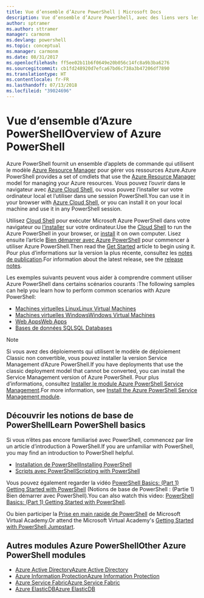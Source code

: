 ```yaml
---
title: Vue d’ensemble d’Azure PowerShell | Microsoft Docs
description: Vue d’ensemble d’Azure PowerShell, avec des liens vers les procédures d’installation et de configuration.
author: sptramer
ms.author: sttramer
manager: carmonm
ms.devlang: powershell
ms.topic: conceptual
ms.manager: carmonm
ms.date: 08/31/2017
ms.openlocfilehash: ff5ee02b11b6f0649e20b056c14fc8a9b3ba6276
ms.sourcegitcommit: cb1fd248920d7efca67bd6c738a3b47206df7890
ms.translationtype: HT
ms.contentlocale: fr-FR
ms.lasthandoff: 07/13/2018
ms.locfileid: "39024696"
---
```

# <a name="overview-of-azure-powershell"></a><span data-ttu-id="f50ba-103">Vue d’ensemble d’Azure PowerShell</span><span class="sxs-lookup"><span data-stu-id="f50ba-103">Overview of Azure PowerShell</span></span>

<span data-ttu-id="f50ba-104">Azure PowerShell fournit un ensemble d’applets de commande qui utilisent le modèle [Azure Resource Manager](/azure/azure-resource-manager/resource-group-overview) pour gérer vos ressources Azure.</span><span class="sxs-lookup"><span data-stu-id="f50ba-104">Azure PowerShell provides a set of cmdlets that use the [Azure Resource Manager](/azure/azure-resource-manager/resource-group-overview) model for managing your Azure resources.</span></span> <span data-ttu-id="f50ba-105">Vous pouvez l’ouvrir dans le navigateur avec [Azure Cloud Shell](/azure/cloud-shell/overview), ou vous pouvez l’installer sur votre ordinateur local et l’utiliser dans une session PowerShell.</span><span class="sxs-lookup"><span data-stu-id="f50ba-105">You can use it in your browser with [Azure Cloud Shell](/azure/cloud-shell/overview), or you can install it on your local machine and use it in any PowerShell session.</span></span>

<span data-ttu-id="f50ba-106">Utilisez [Cloud Shell](/azure/cloud-shell/overview) pour exécuter Microsoft Azure PowerShell dans votre navigateur ou [l’installer](install-azurerm-ps.md) sur votre ordinateur.</span><span class="sxs-lookup"><span data-stu-id="f50ba-106">Use the [Cloud Shell](/azure/cloud-shell/overview) to run the Azure PowerShell in your browser, or [install](install-azurerm-ps.md) it on own computer.</span></span> <span data-ttu-id="f50ba-107">Lisez ensuite l’article [Bien démarrer avec Azure PowerShell](get-started-azureps.md) pour commencer à utiliser Azure PowerShell.</span><span class="sxs-lookup"><span data-stu-id="f50ba-107">Then read the [Get Started](get-started-azureps.md) article to begin using it.</span></span> <span data-ttu-id="f50ba-108">Pour plus d’informations sur la version la plus récente, consultez les [notes de publication](release-notes-azureps.md).</span><span class="sxs-lookup"><span data-stu-id="f50ba-108">For information about the latest release, see the [release notes](release-notes-azureps.md).</span></span>

<span data-ttu-id="f50ba-109">Les exemples suivants peuvent vous aider à comprendre comment utiliser Azure PowerShell dans certains scénarios courants :</span><span class="sxs-lookup"><span data-stu-id="f50ba-109">The following samples can help you learn how to perform common scenarios with Azure PowerShell:</span></span>

* [<span data-ttu-id="f50ba-110">Machines virtuelles Linux</span><span class="sxs-lookup"><span data-stu-id="f50ba-110">Linux Virtual Machines</span></span>](/azure/virtual-machines/virtual-machines-linux-powershell-samples?toc=/powershell/azure/toc.json)
* [<span data-ttu-id="f50ba-111">Machines virtuelles Windows</span><span class="sxs-lookup"><span data-stu-id="f50ba-111">Windows Virtual Machines</span></span>](/azure/virtual-machines/virtual-machines-windows-powershell-samples?toc=/powershell/azure/toc.json)
* [<span data-ttu-id="f50ba-112">Web Apps</span><span class="sxs-lookup"><span data-stu-id="f50ba-112">Web Apps</span></span>](/azure/app-service-web/app-service-powershell-samples?toc=/powershell/azure/toc.json)
* [<span data-ttu-id="f50ba-113">Bases de données SQL</span><span class="sxs-lookup"><span data-stu-id="f50ba-113">SQL Databases</span></span>](/azure/sql-database/sql-database-powershell-samples?toc=/powershell/azure/toc.json)

> [!NOTE]
> <span data-ttu-id="f50ba-114">Si vous avez des déploiements qui utilisent le modèle de déploiement Classic non convertible, vous pouvez installer la version Service Management d’Azure PowerShell.</span><span class="sxs-lookup"><span data-stu-id="f50ba-114">If you have deployments that use the classic deployment model that cannot be converted, you can install the Service Management version of Azure PowerShell.</span></span> <span data-ttu-id="f50ba-115">Pour plus d’informations, consultez [Installer le module Azure PowerShell Service Management](/powershell/azure/servicemanagement/install-azure-ps).</span><span class="sxs-lookup"><span data-stu-id="f50ba-115">For more information, see [Install the Azure PowerShell Service Management module](/powershell/azure/servicemanagement/install-azure-ps).</span></span>

## <a name="learn-powershell-basics"></a><span data-ttu-id="f50ba-116">Découvrir les notions de base de PowerShell</span><span class="sxs-lookup"><span data-stu-id="f50ba-116">Learn PowerShell basics</span></span>

<span data-ttu-id="f50ba-117">Si vous n’êtes pas encore familiarisé avec PowerShell, commencez par lire un article d’introduction à PowerShell.</span><span class="sxs-lookup"><span data-stu-id="f50ba-117">If you are unfamiliar with PowerShell, you may find an introduction to PowerShell helpful.</span></span>

* [<span data-ttu-id="f50ba-118">Installation de PowerShell</span><span class="sxs-lookup"><span data-stu-id="f50ba-118">Installing PowerShell</span></span>](/powershell/scripting/installing-windows-powershell)
* [<span data-ttu-id="f50ba-119">Scripts avec PowerShell</span><span class="sxs-lookup"><span data-stu-id="f50ba-119">Scripting with PowerShell</span></span>](/powershell/scripting/scripting-with-windows-powershell)

<span data-ttu-id="f50ba-120">Vous pouvez également regarder la vidéo [PowerShell Basics: (Part 1) Getting Started with PowerShell](https://channel9.msdn.com/Blogs/Taste-of-Premier/PowerShellBasicsPart1) (Notions de base de PowerShell : (Partie 1) Bien démarrer avec PowerShell).</span><span class="sxs-lookup"><span data-stu-id="f50ba-120">You can also watch this video: [PowerShell Basics: (Part 1) Getting Started with PowerShell](https://channel9.msdn.com/Blogs/Taste-of-Premier/PowerShellBasicsPart1).</span></span>

<span data-ttu-id="f50ba-121">Ou bien participer la [Prise en main rapide de PowerShell](https://mva.microsoft.com/liveevents/powershell-jumpstart) de Microsoft Virtual Academy.</span><span class="sxs-lookup"><span data-stu-id="f50ba-121">Or attend the Microsoft Virtual Academy's [Getting Started with PowerShell Jumpstart](https://mva.microsoft.com/liveevents/powershell-jumpstart).</span></span>

## <a name="other-azure-powershell-modules"></a><span data-ttu-id="f50ba-122">Autres modules Azure PowerShell</span><span class="sxs-lookup"><span data-stu-id="f50ba-122">Other Azure PowerShell modules</span></span>

* [<span data-ttu-id="f50ba-123">Azure Active Directory</span><span class="sxs-lookup"><span data-stu-id="f50ba-123">Azure Active Directory</span></span>](/powershell/azure/active-directory/)
* [<span data-ttu-id="f50ba-124">Azure Information Protection</span><span class="sxs-lookup"><span data-stu-id="f50ba-124">Azure Information Protection</span></span>](/powershell/azure/aip/)
* [<span data-ttu-id="f50ba-125">Azure Service Fabric</span><span class="sxs-lookup"><span data-stu-id="f50ba-125">Azure Service Fabric</span></span>](/powershell/azure/service-fabric/)
* [<span data-ttu-id="f50ba-126">Azure ElasticDB</span><span class="sxs-lookup"><span data-stu-id="f50ba-126">Azure ElasticDB</span></span>](/powershell/azure/elasticdbjobs/)
